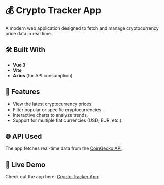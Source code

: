 # 💰 Crypto Tracker App  

A modern web application designed to fetch and manage cryptocurrency price data in real time.  

## 🛠️ Built With  
- **Vue 3**  
- **Vite**  
- **Axios** (for API consumption)  

## 🌟 Features  
- View the latest cryptocurrency prices.  
- Filter popular or specific cryptocurrencies.  
- Interactive charts to analyze trends.  
- Support for multiple fiat currencies (USD, EUR, etc.).  

## 🌐 API Used  
The app fetches real-time data from the [CoinGecko API](https://www.coingecko.com/).  

## 🚀 Live Demo  
Check out the app here: [Crypto Tracker App](https://cripto-vue-six.vercel.app/)  
